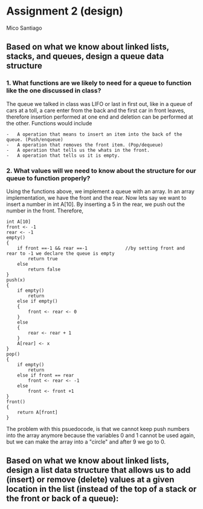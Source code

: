 # Assignment 2 (design)
Mico Santiago

## Based on what we know about linked lists, stacks, and queues, design a queue data structure

### 1.	 What functions are we likely to need for a queue to function like the one discussed in class?	
The queue we talked in class was LIFO or last in first out, like in a queue of cars at a toll, a care enter from the back and the first car in front leaves, therefore insertion performed at one end and deletion can be performed at the other. Functions would include
		
	-	A operation that means to insert an item into the back of the queue. (Push/enqueue)
	-	A operation that removes the front item. (Pop/dequeue)
	-	A operation that tells us the whats in the front.
	-	A operation that tells us it is empty. 
### 2.  What values will we need to know about the structure for our queue to function properly?
Using the functions above, we implement a queue with an array. In an array implementation, we have the front and the rear. Now lets say we want to insert a number in int A[10]. By inserting a 5 in the rear, we push out the number in the front. Therefore,
	
	int A[10]
	front <- -1
	rear <- -1
	empty() 
	{
		if front ==-1 && rear ==-1				//by setting front and rear to -1 we declare the queue is empty
			return true
		else
			return false
	}
	push(x)
	{
		if empty()
			return
		else if empty()
		{
			front <- rear <- 0
		}
		else 
		{
			rear <- rear + 1
		}
		A[rear] <- x
	}
	pop()
	{
		if empty()
			return
		else if front == rear
			front <- rear <- -1
		else 
			front <- front +1
	}
	front()
	{
		return A[front]
	}
The problem with this psuedocode, is that we cannot keep push numbers into the array anymore because the variables 0 and 1 cannot be used again, but we can make the array into a "circle" and after 9 we go to 0. 

## Based on what we know about linked lists, design a list data structure that allows us to add (insert) or remove (delete) values at a given location in the list (instead of the top of a stack or the front or back of a queue):
